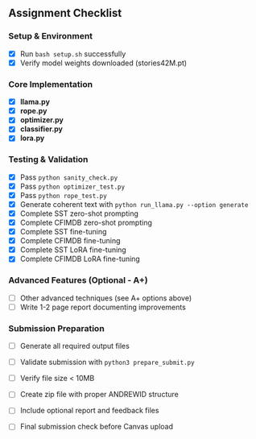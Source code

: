 
## Assignment Checklist

### Setup & Environment
- [x] Run `bash setup.sh` successfully
- [x] Verify model weights downloaded (stories42M.pt)

### Core Implementation
- [x] **llama.py**
- [x] **rope.py**
- [x] **optimizer.py**
- [x] **classifier.py**
- [x] **lora.py**

### Testing & Validation
- [x] Pass `python sanity_check.py`
- [x] Pass `python optimizer_test.py` 
- [x] Pass `python rope_test.py` 
- [x] Generate coherent text with `python run_llama.py --option generate`
- [x] Complete SST zero-shot prompting
- [x] Complete CFIMDB zero-shot prompting  
- [x] Complete SST fine-tuning
- [x] Complete CFIMDB fine-tuning
- [x] Complete SST LoRA fine-tuning
- [x] Complete CFIMDB LoRA fine-tuning

### Advanced Features (Optional - A+)
- [ ] Other advanced techniques (see A+ options above)
- [ ] Write 1-2 page report documenting improvements

### Submission Preparation
- [ ] Generate all required output files
- [ ] Validate submission with `python3 prepare_submit.py`
- [ ] Verify file size < 10MB
- [ ] Create zip file with proper ANDREWID structure
- [ ] Include optional report and feedback files
- [ ] Final submission check before Canvas upload
  
